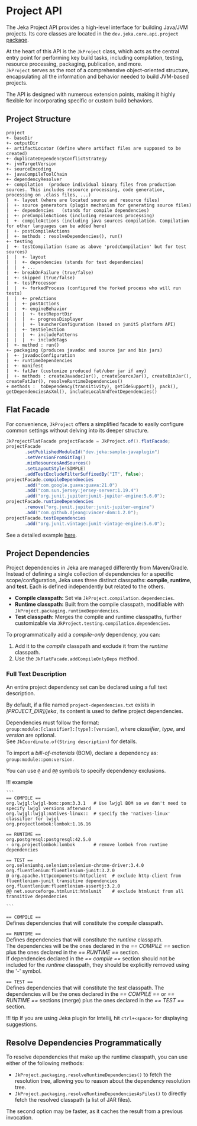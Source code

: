 # Project API

The Jeka Project API provides a high-level interface for building Java/JVM projects. Its core classes are located in the `dev.jeka.core.api.project` [package](https://github.com/jerkar/jeka/tree/master/dev.jeka.core/src/main/java/dev/jeka/core/api/project).

At the heart of this API is the `JkProject` class, which acts as the central entry point for performing key build tasks, including compilation, testing, resource processing, packaging, publication, and more.  
`JkProject` serves as the root of a comprehensive object-oriented structure, encapsulating all the information and behavior needed to build JVM-based projects.

The API is designed with numerous extension points, making it highly flexible for incorporating specific or custom build behaviors.


## Project Structure 
```
project
+- baseDir
+- outputDir
+- artifactLocator (define where artifact files are supposed to be created)
+- duplicateDependencyConflictStrategy
+- jvmTargetVersion
+- sourceEncoding
+- javaCompileToolChain
+- dependencyResolver
+- compilation  (produce individual binary files from production sources. This includes resource processing, code generation, processing on .class files, ...)
|  +- layout (where are located source and resource files)
|  +- source generators (plugin mechanism for generating source files)
|  +- dependencies   (stands for compile dependencies)
|  +- preCompileActions (including resources processing)
|  +- compileActions (including java sources compilation. Compilation for other languages can be added here)
|  +- postCompileActions
|  +- methods : resolveDependencies(), run()
+- testing
|  +- testCompilation (same as above 'prodcCompilation' but for test sources)
|  |  +- layout
|  |  +- dependencies (stands for test dependencies)
|  |  + ...
|  +- breakOnFailure (true/false)
|  +- skipped (true/false)
|  +- testProcessor
|  |  +- forkedProcess (configured the forked process who will run tests)
|  |  +- preActions
|  |  +- postActions
|  |  +- engineBehavior
|  |  |  +- testReportDir
|  |  |  +- progressDisplayer
|  |  |  +- launcherConfiguration (based on junit5 platform API)
|  |  +- testSelection
|  |  |  +- includePatterns
|  |  |  +- includeTags
|  +- method : run()
+- packaging (produces javadoc and source jar and bin jars)
|  +- javadocConfiguration
|  +- runtimeDependencies
|  +- manifest
|  +- fatJar (customize produced fat/uber jar if any)
|  +- methods : createJavadocJar(), createSourceJar(), createBinJar(), createFatJar(), resolveRuntimeDependencies()
+ methods :  toDependency(transitivity), getIdeSupport(), pack(), getDependenciesAsXml(), includeLocalAndTextDependencies()           
```

## Flat Facade

For convenience, `JkProject` offers a simplified facade to easily configure common settings without delving into its deeper structure.

```Java
JkProjectFlatFacade projectFacade = JkProject.of().flatFacade;
projectFacade
       .setPublishedModuleId("dev.jeka:sample-javaplugin")
       .setVersionFromGitTag()
       .mixResourcesAndSources()
       .setLayoutStyle(SIMPLE)
       .addTestExcludeFilterSuffixedBy("IT", false);
projectFacade.compileDependnecies
       .add("com.google.guava:guava:21.0")
       .add("com.sun.jersey:jersey-server:1.19.4")
       .add("org.junit.jupiter:junit-jupiter-engine:5.6.0");
projectFacade.runtimeDependencies
       .remove("org.junit.jupiter:junit-jupiter-engine")
       .add("com.github.djeang:vincer-dom:1.2.0");
projectFacade.testDependencies
       .add("org.junit.vintage:junit-vintage-engine:5.6.0");
```

See a detailed example [here](https://github.com/jeka-dev/jeka/blob/master/samples/dev.jeka.samples.project-api/jeka-src/JkProjectBuild.java).

## Project Dependencies

Project dependencies in Jeka are managed differently from Maven/Gradle. 
Instead of defining a single collection of dependencies for a specific scope/configuration, 
Jeka uses three distinct classpaths: **compile**, **runtime**, and **test**. 
Each is defined independently but related to the others.

- **Compile classpath:** Set via `JkProject.compilation.dependencies`.
- **Runtime classpath:** Built from the compile classpath, modifiable with `JkProject.packaging.runtimeDependencies`.
- **Test classpath:** Merges the compile and runtime classpaths, further customizable via `JkProject.testing.compilation.dependencies`.

To programmatically add a *compile-only* dependency, you can:

1. Add it to the *compile* classpath and exclude it from the *runtime* classpath.
2. Use the `JkFlatFacade.addCompileOnlyDeps` method.


### Full Text Description

An entire project dependency set can be declared using a full text description.

By default, if a file named `project-dependencies.txt` exists in *[PROJECT_DIR]/jeka*, its content is used to define project dependencies.

Dependencies must follow the format:  
`group:module:[classifier]:[type]:[version]`, where *classifier*, *type*, and *version* are optional.  
See `JkCoordinate.of(String description)` for details.

To import a *bill-of-materials* (BOM), declare a dependency as:  
`group:module::pom:version`.

You can use `@` and `@@` symbols to specify dependency exclusions.


!!! example

    ```
    == COMPILE ==
    org.lwjgl:lwjgl-bom::pom:3.3.1   # Use lwjgl BOM so we don't need to specify lwjgl versions afterward
    org.lwjgl:lwjgl:natives-linux::  # specify the 'natives-linux' classifier for lwjgl
    org.projectlombok:lombok:1.16.16  

    == RUNTIME ==
    org.postgresql:postgresql:42.5.0
    - org.projectlombok:lombok       # remove lombok from runtime dependencies 

    == TEST ==
    org.seleniumhq.selenium:selenium-chrome-driver:3.4.0
    org.fluentlenium:fluentlenium-junit:3.2.0
    @ org.apache.httpcomponents:httpclient  # exclude http-client from fluentlenium-junit transitive dependencies
    org.fluentlenium:fluentlenium-assertj:3.2.0
    @@ net.sourceforge.htmlunit:htmlunit    # exclude htmlunit from all transitive dependencies

    ```

`== COMPILE ==`  
Defines dependencies that will constitute the *compile* classpath.

`== RUNTIME ==`  
Defines dependencies that will constitute the *runtime* classpath.  
The dependencies will be the ones declared in the *== COMPILE ==* section plus the ones declared in the *== RUNTIME ==* section.  
If dependencies declared in the *== compile ==* section should not be included for the *runtime* classpath, they should 
be explicitly removed using the '-' symbol.


`== TEST ==`  
Defines dependencies that will constitute the *test* classpath.
The dependencies will be the ones declared in the *== COMPILE ==* or *== RUNTIME ==* sections (merge) plus the ones declared in the *== TEST ==* section.  

!!! tip
    If you are using Jeka plugin for Intellij, hit `ctrl+<space>` for displaying suggestions.

## Resolve Dependencies Programmatically

To resolve dependencies that make up the runtime classpath, you can use either of the following methods:

- `JkProject.packaging.resolveRuntimeDependencies()` to fetch the resolution tree, allowing you to reason about the dependency resolution tree.
- `JkProject.packaging.resolveRuntimeDependenciesAsFiles()` to directly fetch the resolved classpath (a list of JAR files).

The second option may be faster, as it caches the result from a previous invocation.




